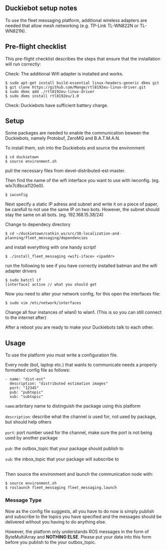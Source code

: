 ## Duckiebot setup notes 

To use the fleet messaging platform, additional wireless adapters are needed that allow mesh networking (e.g. TP-Link TL-WN822N or TL-WN821N).

## Pre-flight checklist 
This pre-flight checklist describes the steps that ensure that the installation will run correctly:

Check: The additional Wifi adapter is installed and works.

    $ sudo apt-get install build-essential linux-headers-generic dkms git
    $ git clone https://github.com/Mange/rtl8192eu-linux-driver.git
    $ sudo dkms add ./rtl8192eu-linux-driver
    $ sudo dkms install rtl8192eu/1.0

Check: Duckiebots have sufficient battery charge.

## Setup
Some packages are needed to enable the communication beween the Duckiebots, namely Protobuf, ZeroMQ and B.A.T.M.A.N.

To install them, ssh into the Duckiebots and source the environment

    $ cd duckietown
    $ source environment.sh

pull the necessary files from devel-distributed-est-master.

Then find the name of the wifi interface you want to use with iwconfig. (eg. wlx7c8bca1120e0).

    $ iwconfig

Next specify a static IP adress and subnet and write it on a piece of paper, be carefull to not use the same IP on two bots. However, the subnet should stay the same on all bots. (eg. 192.168.15.38/24)

Change to dependecy directory

    $ cd ~/duckietown/catkin_ws/src/30-localization-and-planning/fleet_messaging/dependencies
    
and install everything with one handy script!
  
    $ ./install_fleet_messaging <wifi-iface> <ipaddr>

run the following to see if you have correctly installed batman and the wifi adapter drivers

    $ sudo batctl if
    [interface] active // what you should get
    
Now you need to alter your network config, for this open the interfaces file:

    $ sudo vim /etc/network/interfaces
    
Change all four instances of wlan0 to wlan1. (This is so you can still connect to the internet after)

After a reboot you are ready to make your Duckiebots talk to each other.

## Usage
To use the platform you must write a configuration file.

Every node (bot, laptop etc.) that wants to communicate needs a properly formatted config file as follows:

    - name: "dist-est" 
      description: "distributed estimation images" 
      port: "12345" 
      pub: "pubtopic" 
      sub: "subtopic" 
      
`name`:arbritary name to distinguish the package using this platform<br/><br/>
`description`: describe what the channel is used for, not used by package, but should help others<br/><br/>
`port`: port number used for the channel, make sure the port is not being used by another package<br/><br/>
`pub`: the outbox_topic that your package should publish to<br/><br/>
`sub`: the inbox_topic that your package will subscribe to <br/><br/>

Then source the environment and launch the communication node with:

    $ source environment.sh
    $ roslaunch fleet_messaging fleet_messaging.launch

### Message Type
Now as the config file suggests, all you have to do now is simply publish and subscribe to the topics you have specified and the messages should be delivered without you having to do anything else.

However, the platform only understands ROS messages in the form of ByteMultiArray and **NOTHING ELSE**. Please put your data into this form before you publish to the your outbox_topic.

